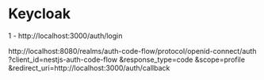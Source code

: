 # Keycloak

1 - http://localhost:3000/auth/login

http://localhost:8080/realms/auth-code-flow/protocol/openid-connect/auth
?client_id=nestjs-auth-code-flow
&response_type=code
&scope=profile
&redirect_uri=http://localhost:3000/auth/callback

